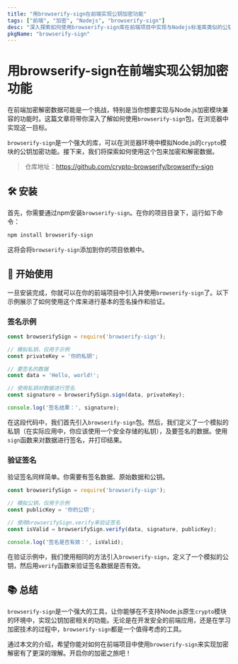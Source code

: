 ```yaml
---
title: "用browserify-sign在前端实现公钥加密功能"
tags: ["前端", "加密", "Nodejs", "browserify-sign"]
desc: "深入探索如何使用browserify-sign库在前端项目中实现与Nodejs标准库类似的公钥/私钥加密解密功能。"
pkgName: "browserify-sign"
---
```


# 用browserify-sign在前端实现公钥加密功能

在前端加密解密数据可能是一个挑战，特别是当你想要实现与Node.js加密模块兼容的功能时。这篇文章将带你深入了解如何使用`browserify-sign`包，在浏览器中实现这一目标。

`browserify-sign`是一个强大的库，可以在浏览器环境中模拟Node.js的`crypto`模块的公钥加密功能。接下来，我们将探索如何使用这个包来加密和解密数据。

> 仓库地址：https://github.com/crypto-browserify/browserify-sign

## 🛠 安装

首先，你需要通过npm安装`browserify-sign`。在你的项目目录下，运行如下命令：

```bash
npm install browserify-sign
```

这将会将`browserify-sign`添加到你的项目依赖中。

## 🚀 开始使用

一旦安装完成，你就可以在你的前端项目中引入并使用`browserify-sign`了。以下示例展示了如何使用这个库来进行基本的签名操作和验证。

### 签名示例

```javascript
const browserifySign = require('browserify-sign');

// 模拟私钥，仅用于示例
const privateKey = '你的私钥';

// 要签名的数据
const data = 'Hello, world!';

// 使用私钥对数据进行签名
const signature = browserifySign.sign(data, privateKey);

console.log('签名结果：', signature);
```

在这段代码中，我们首先引入`browserify-sign`包。然后，我们定义了一个模拟的私钥（在实际应用中，你应该使用一个安全存储的私钥），及要签名的数据。使用`sign`函数来对数据进行签名，并打印结果。

### 验证签名

验证签名同样简单。你需要有签名数据、原始数据和公钥。

```javascript
const browserifySign = require('browserify-sign');

// 模拟公钥，仅用于示例
const publicKey = '你的公钥';

// 使用browserifySign.verify来验证签名
const isValid = browserifySign.verify(data, signature, publicKey);

console.log('签名是否有效：', isValid);
```

在验证示例中，我们使用相同的方法引入`browserify-sign`，定义了一个模拟的公钥，然后用`verify`函数来验证签名数据是否有效。

## 📚 总结

`browserify-sign`是一个强大的工具，让你能够在不支持Node.js原生`crypto`模块的环境中，实现公钥加密相关的功能。无论是在开发安全的前端应用，还是在学习加密技术的过程中，`browserify-sign`都是一个值得考虑的工具。

通过本文的介绍，希望你能对如何在前端项目中使用`browserify-sign`来实现加密解密有了更深的理解。开启你的加密之旅吧！
